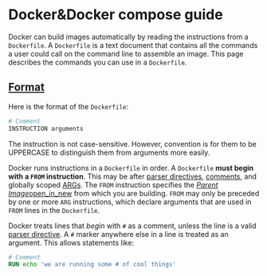 # Docker&Docker compose guide

Docker can build images automatically by reading the instructions from a `Dockerfile`. A `Dockerfile` is a text document that contains all the commands a user could call on the command line to assemble an image. This page describes the commands you can use in a `Dockerfile`.



## [Format](https://docs.docker.com/engine/reference/builder/#format) 

Here is the format of the `Dockerfile`:

```dockerfile
# Comment
INSTRUCTION arguments
```

The instruction is not case-sensitive. However, convention is for them to be UPPERCASE to distinguish them from arguments more easily.

Docker runs instructions in a `Dockerfile` in order. A `Dockerfile` **must begin with a `FROM` instruction**. This may be after [parser directives](https://docs.docker.com/engine/reference/builder/#parser-directives), [comments](https://docs.docker.com/engine/reference/builder/#format), and globally scoped [ARGs](https://docs.docker.com/engine/reference/builder/#arg). The `FROM` instruction specifies the [*Parent Image*open_in_new](https://docs.docker.com/glossary/#parent-image) from which you are building. `FROM` may only be preceded by one or more `ARG` instructions, which declare arguments that are used in `FROM` lines in the `Dockerfile`.

Docker treats lines that *begin* with `#` as a comment, unless the line is a valid [parser directive](https://docs.docker.com/engine/reference/builder/#parser-directives). A `#` marker anywhere else in a line is treated as an argument. This allows statements like:

```dockerfile
# Comment
RUN echo 'we are running some # of cool things'
```